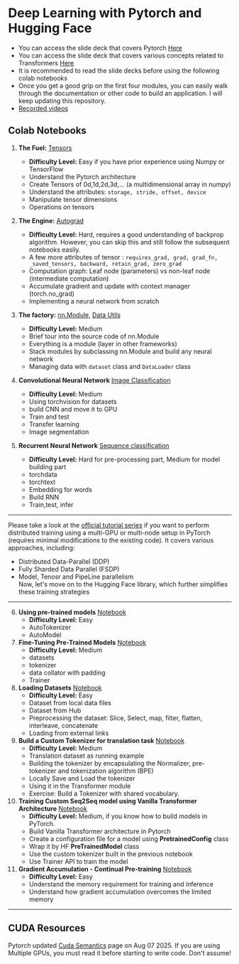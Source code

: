 # Deep Learning with Pytorch and Hugging Face

 - You can access the slide deck that covers Pytorch [Here](https://iitm-pod.slides.com/arunprakash_ai/pytorch)
 - You can access the slide deck that covers various concepts related to Transformers [Here](https://iitm-pod.slides.com/arunprakash_ai/transformers-distilled-hf-workshop-iitmbs)
 - It is recommended to read the slide decks before using the following colab notebooks 
 - Once you get a good grip on the first four modules, you can easily walk through the documentation or other code to build an application. I will keep updating this repository.
 - [Recorded videos](https://drive.google.com/drive/folders/1o6AS8QE0xHpLS99kMlnDfzQp3VIrsQ1p?usp=sharing) 
 ## Colab Notebooks
 1. **The Fuel:** [Tensors](https://colab.research.google.com/drive/179Gv23AcUDCOhHt82msbstQZrbzS6Qn4?usp=sharing)
    - **Difficulty Level:** Easy if you have prior experience using Numpy or TensorFlow
    - Understand the Pytorch architecture
    - Create Tensors of 0d,1d,2d,3d,... (a multidimensional array in numpy)
    - Understand the attributes: `storage, stride, offset, device`
    - Manipulate tensor dimensions
    - Operations on tensors
 2. **The Engine:** [Autograd](https://colab.research.google.com/drive/12h5SZ0FaZXUYzEP5DM2GTIg2KIeFfiG4?usp=sharing)
    -  **Difficulty Level:** Hard, requires a good understanding of backprop algorithm. However, you can skip this and still follow the subsequent notebooks easily.
    - A few more attributes of tensor : `requires_grad, grad, grad_fn, _saved_tensors, backward, retain_grad, zero_grad`
    - Computation graph: Leaf node (parameters) vs non-leaf node (intermediate computation)
    - Accumulate gradient and update with context manager (torch.no_grad)
    - Implementing a neural network from scratch
    
    
 3. **The factory:** [nn.Module](https://colab.research.google.com/drive/1bz87qDYbidxskT6pkxJ-pRaF39qFteMv?usp=sharing), [Data Utils](https://colab.research.google.com/drive/1A9D0wzQ93Bl06cpAYhFvYO2cGe8sasof?usp=sharing)
    - **Difficulty Level:** Medium
    - Brief tour into the source code of nn.Module 
    - Everything is a module (layer in other frameworks)
    - Stack modules by subclassing nn.Module and build any neural network   
    - Managing data with `dataset` class and `DataLoader` class
    
 4. **Convolutional Neural Network** [Image Classification](https://colab.research.google.com/drive/1M9ha7mZ-42UKUFZGee5QeKHbdNoo3U51?usp=sharing)
    - **Difficulty Level:** Medium
    - Using torchvision for datasets
    - build CNN and move it to GPU
    - Train and test
    - Transfer learning
    - Image segmentation


5. **Recurrent Neural Network** [Sequence classification](https://colab.research.google.com/drive/1OAraEdQfr_rhXGeANZ83v5gJ4Kt14aAr?usp=sharing)
    - **Difficulty Level:** Hard for pre-processing part, Medium for model building part
    - torchdata
    - torchtext
    - Embedding for words
    - Build RNN
    - Train,test, infer
---
Please take a look at the [official tutorial series](https://pytorch.org/tutorials/distributed/home.html) if you want to perform distributed training using a multi-GPU or multi-node setup in PyTorch (requires minimal modifications to the existing code). It covers various approaches, including:
 - Distributed Data-Parallel (DDP)
 - Fully Sharded Data Parallel (FSDP)
 - Model, Tenosr and PipeLine parallelism <br>
Now, let's move on to the Hugging Face library, which further simplifies these training strategies
---
6. **Using pre-trained models** [Notebook](https://drive.google.com/file/d/1dAPaHzqLrRWsF4lAq9ydtKAK5F81zlIm/view?usp=sharing)     
     - **Difficulty Level:** Easy
     - AutoTokenizer
     - AutoModel
7. **Fine-Tuning Pre-Trained Models** [Notebook](https://colab.research.google.com/drive/1ccfdwR6Olvgh2-sm8BeqQeUdp-itKoYX?usp=sharing)
     - **Difficulty Level:** Medium
     -  datasets
     -  tokenizer
     -  data collator with padding
     -  Trainer
8. **Loading Datasets** [Notebook](https://colab.research.google.com/drive/16U91dlO9CawJUCdqzSbaKjDgusuBGcJF?usp=sharing)
     - **Difficulty Level:** Easy
     - Dataset from local data files
     - Dataset from Hub
     - Preprocessing the dataset: Slice, Select, map, filter, flatten, interleave, concatenate
     - Loading from external links
9. **Build a Custom Tokenizer for translation task** [Notebook](https://colab.research.google.com/drive/1YizCe9z6GzCkoWkfSp9HHFo51T5hY-uh?usp=sharing)
     - **Difficulty Level:** Medium
     - Translation dataset as running example
     - Building the tokenizer by encapsulating the Normalizer, pre-tokenizer and tokenization algorithm (BPE)
     - Locally Save and Load the tokenizer
     - Using it in the Transformer module
     - Exercise: Build a Tokenizer with shared vocabulary.
10. **Training Custom Seq2Seq model  using Vanilla Transformer Architecture** [Notebook](https://colab.research.google.com/drive/1MbUDJup6i1MgXimMfo1mLeWpsH7nK-_K?usp=sharing)
     - **Difficulty Level:** Medium, if you know how to build models in PyTorch.
     - Build Vanilla Transformer architecture in Pytorch
     - Create a configuration file for a model using __PretrainedConfig__ class
     - Wrap it by HF __PreTrainedModel__ class
     - Use the custom tokenizer built in the previous notebook
     - Use Trainer API to train the model
11. **Gradient Accumulation - Continual Pre-training** [Notebook](https://gist.github.com/Arunprakash-A/c27ebe06e6c8fbd21263fc54013bbf49)
     - **Difficulty Level:** Easy
     - Understand the memory requirement for training and inference
     - Understand how gradient accumulation overcomes the limited memory      

---
CUDA Resources
---
Pytorch updated [Cuda Semantics](https://docs.pytorch.org/docs/main/notes/cuda.html) page on Aug 07 2025. If you are using Multiple GPUs, you must read it before starting to write code. Don't assume!
